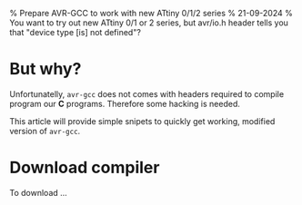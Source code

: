 % Prepare AVR-GCC to work with new ATtiny 0/1/2 series
% 21-09-2024
% You want to try out new ATtiny 0/1 or 2 series, but avr/io.h header tells you that "device type [is] not defined"?

# But why?

Unfortunatelly, `avr-gcc` does not comes with headers required to compile program our **C** programs. Therefore some hacking is needed.

This article will provide simple snipets to quickly get working, modified version of `avr-gcc`.

# Download compiler

To download ...
